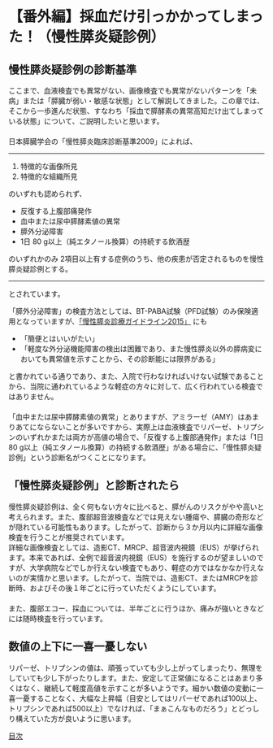 # 【番外編】採血だけ引っかかってしまった！（慢性膵炎疑診例）

## 慢性膵炎疑診例の診断基準

ここまで、血液検査でも異常がない、画像検査でも異常がないパターンを「未病」または「膵臓が弱い・敏感な状態」として解説してきました。この章では、そこから一歩進んだ状態、すなわち「採血で膵酵素の異常高知だけ出てしまっている状態」について、ご説明したいと思います。  
　  
日本膵臓学会の「慢性膵炎臨床診断基準2009」によれば、  

---

1. 特徴的な画像所見
1. 特徴的な組織所見

のいずれも認められず、

- 反復する上腹部痛発作
- 血中または尿中膵酵素値の異常
- 膵外分泌障害
- 1日 80 g以上（純エタノール換算）の持続する飲酒歴

のいずれかのみ 2項目以上有する症例のうち、他の疾患が否定されるものを慢性膵炎疑診例とする。

---

とされています。  

「膵外分泌障害」の検査方法としては、BT-PABA試験（PFD試験）のみ保険適用となっていますが、[「慢性膵炎診療ガイドライン2015」](https://www.jsge.or.jp/guideline/guideline/pdf/mansei2_re.pdf) にも

- 「簡便とはいいがたい」
- 「軽度な外分泌機能障害の検出は困難であり、また慢性膵炎以外の膵病変においても異常値を示すことから、その診断能には限界がある」

と書かれている通りであり、また、入院で行わなければいけない試験であることから、当院に通われているような軽症の方々に対して、広く行われている検査ではありません。  
　  
「血中または尿中膵酵素値の異常」とありますが、アミラーゼ（AMY）はあまりあてにならないことが多いですから、実際上は血液検査でリパーゼ、トリプシンのいずれかまたは両方が高値の場合で、「反復する上腹部通発作」または「1日 80 g以上（純エタノール換算）の持続する飲酒歴」がある場合に、「慢性膵炎疑診例」という診断名がつくことになります。  

## 「慢性膵炎疑診例」と診断されたら

慢性膵炎疑診例は、全く何もない方々に比べると、膵がんのリスクがやや高いと考えられます。また、腹部超音波検査などでは見えない腫瘍や、膵臓の奇形などが隠れている可能性もあります。したがって、診断から３か月以内に詳細な画像検査を行うことが推奨されています。  
詳細な画像検査としては、造影CT、MRCP、超音波内視鏡（EUS）が挙げられます。本来であれば、全例で超音波内視鏡（EUS）を施行するのが望ましいのですが、大学病院などでしか行えない検査でもあり、軽症の方ではなかなか行えないのが実情かと思います。したがって、当院では、造影CT、またはMRCPを診断時、およびその後１年ごとに行っていただくようにしています。  
　  
また、腹部エコー、採血については、半年ごとに行うほか、痛みが強いときなどには随時検査を行っています。

## 数値の上下に一喜一憂しない

リパーゼ、トリプシンの値は、頑張っていても少し上がってしまったり、無理をしていても少し下がったりします。また、安定して正常値になることはあまり多くはなく、継続して軽度高値を示すことが多いようです。細かい数値の変動に一喜一憂することなく、大幅な上昇幅（目安としてはリパーゼであれば100以上、トリプシンであれば500以上）でなければ、「まぁこんなものだろう」とどっしり構えていた方が良いように思います。


[目次](README.md)
